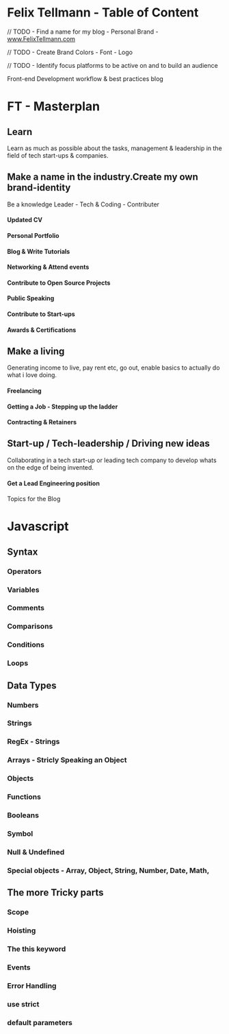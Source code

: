 # Felix Tellmann - Table of Content

// TODO - Find a name for my blog - Personal Brand - www.FelixTellmann.com

// TODO - Create Brand Colors - Font - Logo

// TODO - Identify focus platforms to be active on and to build an audience

Front-end Development workflow &amp; best practices blog

# FT - Masterplan

## Learn
Learn as much as possible about the tasks, management & leadership in the field of tech start-ups & companies.

## Make a name in the industry.Create my own brand-identity
Be a knowledge Leader - Tech & Coding - Contributer
#### Updated CV
#### Personal Portfolio
#### Blog & Write Tutorials
#### Networking & Attend events
#### Contribute to Open Source Projects
#### Public Speaking
#### Contribute to Start-ups
#### Awards & Certifications

## Make a living
Generating income to live, pay rent etc, go out, enable basics to actually do what i love doing.
#### Freelancing
#### Getting a Job - Stepping up the ladder
#### Contracting & Retainers

## Start-up / Tech-leadership / Driving new ideas
Collaborating in a tech start-up or leading tech company to develop whats on the edge of being invented.
#### Get a Lead Engineering position
#### 




Topics for the Blog

# Javascript

## Syntax

### Operators
### Variables
### Comments
### Comparisons
### Conditions
### Loops

## Data Types

### Numbers
### Strings
### RegEx - Strings
### Arrays - Stricly Speaking an Object
### Objects
### Functions
### Booleans
### Symbol
### Null & Undefined
### Special objects - Array, Object, String, Number, Date, Math,

## The more Tricky parts

### Scope
### Hoisting
### The this keyword
### Events
### Error Handling
### use strict
### default parameters


